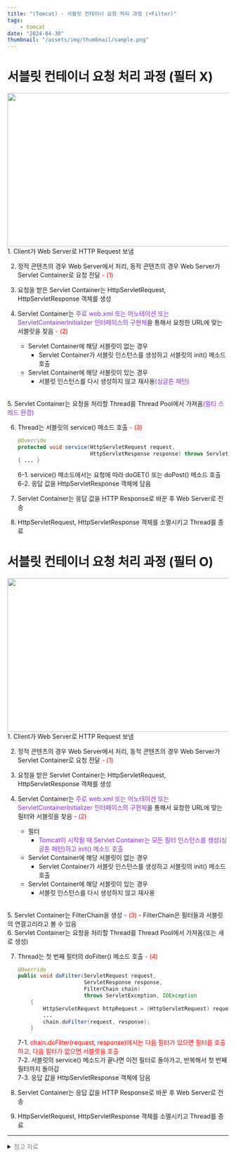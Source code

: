 ```yaml
---
title: "(Tomcat) - 서블릿 컨테이너 요청 처리 과정 (+Filter)"
tags:
    - tomcat
date: "2024-04-30"
thumbnail: "/assets/img/thumbnail/sample.png"
---
```


# 서블릿 컨테이너 요청 처리 과정 (필터 X)
<center><img src="https://github.com/LeeJae-H/LeeJae-H.github.io/assets/122717063/72a914b4-8403-4964-b363-758006a1ed4a" width="700" height="350"></center>
1. Client가 Web Server로 HTTP Request 보냄  

2. 정적 콘텐츠의 경우 Web Server에서 처리, 동적 콘텐츠의 경우 Web Server가 Servlet Container로 요청 전달<span style="color:red"> - (1)</span>  

3. 요청을 받은 Servlet Container는 HttpServletRequest, HttpServletResponse 객체를 생성

4. Servlet Container는 <span style="color:blueviolet">주로 web.xml 또는 어노테이션 또는 ServletContainerInitializer 인터페이스의 구현체</span>을 통해서 요청한 URL에 맞는 서블릿을 찾음<span style="color:red"> - (2)</span>
    - Servlet Container에 해당 서블릿이 없는 경우 
        - Servlet Container가 서블릿 인스턴스를 생성하고 서블릿의 init() 메소드 호출 
    - Servlet Container에 해당 서블릿이 있는 경우 
        - 서블릿 인스턴스를 다시 생성하지 않고 재사용<span style="color:blueviolet">(싱글톤 패턴)</span> 
<br>  
5. Servlet Container는 요청을 처리할 Thread를 Thread Pool에서 가져옴<span style="color:blueviolet">(멀티 스레드 환경)</span>

6. Thread는 서블릿의 service() 메소드 호출<span style="color:red"> - (3)</span>  
    ```java
    @Override
    protected void service(HttpServletRequest request,
                           HttpServletResponse response) throws ServletException, IOException
    { ... }
    ```
    6-1. service() 메소드에서는 요청에 따라 doGET() 또는 doPost() 메소드 호출
    6-2. 응답 값을 HttpServletResponse 객체에 담음

7. Servlet Container는 응답 값을 HTTP Response로 바꾼 후 Web Server로 전송

8. HttpServletRequest, HttpServletResponse 객체를 소멸시키고 Thread를 종료

# 서블릿 컨테이너 요청 처리 과정 (필터 O)
<center><img src="https://github.com/LeeJae-H/LeeJae-H.github.io/assets/122717063/2ab63e42-2fa8-47b6-9cd9-0e1d409029f5" width="700" height="350"></center>
1. Client가 Web Server로 HTTP Request 보냄  
    
2. 정적 콘텐츠의 경우 Web Server에서 처리, 동적 콘텐츠의 경우 Web Server가 Servlet Container로 요청 전달<span style="color:red"> - (1)</span>  

3. 요청을 받은 Servlet Container는 HttpServletRequest, HttpServletResponse 객체를 생성

4. Servlet Container는 <span style="color:blueviolet">주로 web.xml 또는 어노테이션 또는 ServletContainerInitializer 인터페이스의 구현체</span>을 통해서 요청한 URL에 맞는 필터와 서블릿을 찾음<span style="color:red"> - (2)</span>  
    - 필터
        - <span style="color:blueviolet">Tomcat이 시작될 때 Servlet Container는 모든 필터 인스턴스를 생성(싱글톤 패턴)하고 init() 메소드 호출</span> 
    - Servlet Container에 해당 서블릿이 없는 경우 
        - Servlet Container가 서블릿 인스턴스를 생성하고 서블릿의 init() 메소드 호출 
    - Servlet Container에 해당 서블릿이 있는 경우 
        - 서블릿 인스턴스를 다시 생성하지 않고 재사용  
<br>
5. Servlet Container는 FilterChain을 생성<span style="color:red"> - (3)</span>  
    - FilterChain은 필터들과 서블릿의 연결고리라고 볼 수 있음
<br>
6. Servlet Container는 요청을 처리할 Thread를 Thread Pool에서 가져옴(또는 새로 생성)

7. Thread는 첫 번째 필터의 doFilter() 메소드 호출<span style="color:red"> - (4)</span>  
    ```java
    @Override
    public void doFilter(ServletRequest request,
                         ServletResponse response,
                         FilterChain chain) 
                         throws ServletException, IOException                    
        {
            HttpServletRequest httpRequest = (HttpServletRequest) request;
            ...
            chain.doFilter(request, response);
        }
    ```
    7-1. <span style="color:red">chain.doFilter(request, response)에서는 다음 필터가 있으면 필터를 호출하고, 다음 필터가 없으면 서블릿을 호출</span>  
    7-2. 서블릿의 service() 메소드가 끝나면 이전 필터로 돌아가고, 반복해서 첫 번째 필터까지 돌아감   
    7-3. 응답 값을 HttpServletResponse 객체에 담음  

8. Servlet Container는 응답 값을 HTTP Response로 바꾼 후 Web Server로 전송

9. HttpServletRequest, HttpServletResponse 객체를 소멸시키고 Thread를 종료

---
<details>
<summary><span style="color:gray">참고 자료</span></summary>
<div markdown="1">
https://ko.wikipedia.org/wiki/웹_컨테이너  
https://ko.wikipedia.org/wiki/아파치_톰캣  
https://itwiki.kr/w/아파치_톰켓  
https://docs.spring.io/spring-security/reference/servlet/architecture.html  
https://www.inflearn.com/questions/1132952/servlet%EC%97%90-%EB%8C%80%ED%95%B4-%EC%A0%9C-%EC%83%9D%EA%B0%81%EC%9D%84-%ED%95%9C%EB%B2%88-%EC%A0%95%EB%A6%AC%ED%95%B4%EB%B4%A4%EC%8A%B5%EB%8B%88%EB%8B%A4   
https://stackoverflow.com/questions/3386254/servlets-filters-and-threads-in-tomcat  
https://d-memory.tistory.com/37  
https://taes-k.github.io/2020/02/16/servlet-container-spring-container/  
https://forsaken.tistory.com/entry/Servlet-JSP-%EC%84%9C%EB%B8%94%EB%A6%BF-filter  
https://velog.io/@bey1548/Servlet-Filter  
https://curiousjinan.tistory.com/entry/spring-filterchain-dofilter  
https://steady-coding.tistory.com/599  
https://tecoble.techcourse.co.kr/post/2021-05-23-servlet-servletcontainer/  
https://github.com/mangdo/TIL/blob/main/Spring/Controller/HttpServletRequest.md  
https://velog.io/@zini9188/Spring-Security-Filter%EC%99%80-FilterChain  
https://cbw1030.tistory.com/215  
https://velog.io/@yoho98/%EC%84%9C%EB%B8%94%EB%A6%BFServlet%EA%B3%BC-%EC%84%9C%EB%B8%94%EB%A6%BF-%EC%BB%A8%ED%85%8C%EC%9D%B4%EB%84%88Servlet-Container-y88kny7g  
https://forsaken.tistory.com/entry/Servlet-JSP-%EC%84%9C%EB%B8%94%EB%A6%BF-filter  
</div>
</details>
